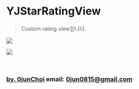 # YJStarRatingView
> Custom rating view입니다.

[![](https://img.youtube.com/vi/qVEnZo3LCAY/0.jpg)](https://youtu.be/qVEnZo3LCAY)


[![](https://img.youtube.com/vi/VlvV9z4IMt8/0.jpg)](https://youtu.be/VlvV9z4IMt8)



&nbsp;
&nbsp;      
### [by. 0junChoi](https://github.com/0jun0815) email: <0jun0815@gmail.com>
